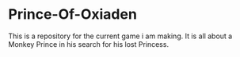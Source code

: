 # Prince-Of-Oxiaden
This is a repository for the current game i am making.
It is all about a Monkey Prince in his search for his lost Princess.
